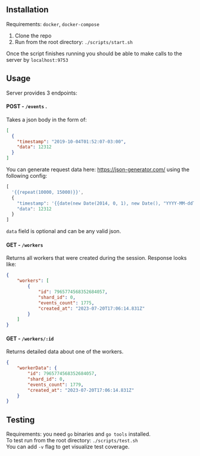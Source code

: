 ## Installation 
Requirements: `docker`, `docker-compose`
1. Clone the repo
2. Run from the root directory: `./scripts/start.sh`

Once the script finishes running you should be able to make calls to the server by `localhost:9753`

## Usage
Server provides 3 endpoints:  
#### POST  - `/events` .  
Takes a json body in the form of:
```json
[
  {
    "timestamp": "2019-10-04T01:52:07-03:00",
    "data": 12312
  }
]
```
You can generate request data here: https://json-generator.com/ using the following config:
```javascript
[
  '{{repeat(10000, 15000)}}',
  {
    "timestamp": '{{date(new Date(2014, 0, 1), new Date(), "YYYY-MM-ddThh:mm:ssZ")}}',
    "data": 12312
  }
]
```
`data` field is optional and can be any valid json.


#### GET - `/workers`  
Returns all workers that were created during the session.
Response looks like:
```json
{
    "workers": [
        {
            "id": 7965774568352684057,
            "shard_id": 0,
            "events_count": 1775,
            "created_at": "2023-07-20T17:06:14.831Z"
        }
    ]
}
```

#### GET - `/workers/:id`
Returns detailed data about one of the workers.
```json
{
    "workerData": {
        "id": 7965774568352684057,
        "shard_id": 0,
        "events_count": 1779,
        "created_at": "2023-07-20T17:06:14.831Z"
    }
}
```

## Testing  
Requirements: you need `go` binaries and `go tools` installed.  
To test run from the root directory: `./scripts/test.sh`  
You can add `-v` flag to get visualize test coverage.  
